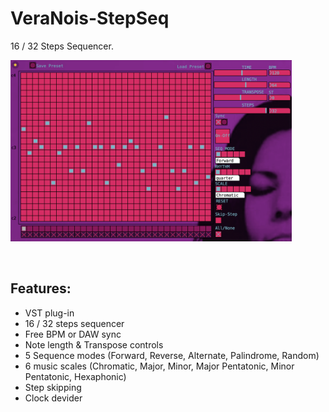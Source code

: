 # VeraNois-StepSeq
16 / 32 Steps Sequencer.
&nbsp;

<img src="veranoisStepseq.png" alt="alt text" title="Vera Nois Step Sequencer VST Plug-in" width="450"/>

&nbsp;

## Features:
* VST plug-in
* 16 / 32 steps sequencer
* Free BPM or DAW sync
* Note length & Transpose controls
* 5 Sequence modes (Forward, Reverse, Alternate, Palindrome, Random)
* 6 music scales (Chromatic, Major, Minor, Major Pentatonic, Minor Pentatonic, Hexaphonic)
* Step skipping
* Clock devider



